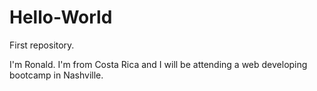 # Hello-World
First repository. 

I'm Ronald. I'm from Costa Rica and I will be attending a web developing bootcamp in Nashville.
